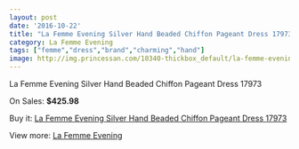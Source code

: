```yaml
---
layout: post
date: '2016-10-22'
title: "La Femme Evening Silver Hand Beaded Chiffon Pageant Dress 17973"
category: La Femme Evening
tags: ["femme","dress","brand","charming","hand"]
image: http://img.princessan.com/10340-thickbox_default/la-femme-evening-silver-hand-beaded-chiffon-pageant-dress-17973.jpg
---
```

La Femme Evening Silver Hand Beaded Chiffon Pageant Dress 17973

On Sales: **$425.98**
<a href="https://www.princessan.com/en/la-femme-evening/4456-la-femme-evening-silver-hand-beaded-chiffon-pageant-dress-17973.html"><amp-img layout="responsive" width="600" height="600" src="//img.princessan.com/10340-thickbox_default/la-femme-evening-silver-hand-beaded-chiffon-pageant-dress-17973.jpg" alt="La Femme Evening Silver Hand Beaded Chiffon Pageant Dress 17973 0" /></a>
<a href="https://www.princessan.com/en/la-femme-evening/4456-la-femme-evening-silver-hand-beaded-chiffon-pageant-dress-17973.html"><amp-img layout="responsive" width="600" height="600" src="//img.princessan.com/10341-thickbox_default/la-femme-evening-silver-hand-beaded-chiffon-pageant-dress-17973.jpg" alt="La Femme Evening Silver Hand Beaded Chiffon Pageant Dress 17973 1" /></a>
<a href="https://www.princessan.com/en/la-femme-evening/4456-la-femme-evening-silver-hand-beaded-chiffon-pageant-dress-17973.html"><amp-img layout="responsive" width="600" height="600" src="//img.princessan.com/10342-thickbox_default/la-femme-evening-silver-hand-beaded-chiffon-pageant-dress-17973.jpg" alt="La Femme Evening Silver Hand Beaded Chiffon Pageant Dress 17973 2" /></a>

Buy it: [La Femme Evening Silver Hand Beaded Chiffon Pageant Dress 17973](https://www.princessan.com/en/la-femme-evening/4456-la-femme-evening-silver-hand-beaded-chiffon-pageant-dress-17973.html "La Femme Evening Silver Hand Beaded Chiffon Pageant Dress 17973")

View more: [La Femme Evening](https://www.princessan.com/en/29-la-femme-evening "La Femme Evening")